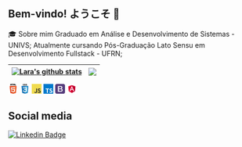 ## Bem-vindo! ようこそ 🖤

🎓 Sobre mim
Graduado em Análise e Desenvolvimento de Sistemas - UNIVS;
Atualmente cursando Pós-Graduação Lato Sensu em Desenvolvimento Fullstack - UFRN;


| <a href="https://github.com/larafvitoriano/github-readme-stats"><img align="center" src="https://github-readme-stats.vercel.app/api?username=larafvitoriano&show_icons=true&include_all_commits=true&theme=synthwave&hide_border=true" alt="Lara's github stats" /></a> | <a href="https://github.com/larafvitoriano/github-readme-stats"><img align="center" src="https://github-readme-stats.vercel.app/api/top-langs/?username=larafvitoriano&layout=compact&theme=tokyonight&hide_border=true" /></a> |
| ------------- | ------------- |

<code><img height="20" alt="html" src="https://raw.githubusercontent.com/github/explore/80688e429a7d4ef2fca1e82350fe8e3517d3494d/topics/html/html.png"></code>
<code><img height="20" alt="css" src="https://raw.githubusercontent.com/github/explore/80688e429a7d4ef2fca1e82350fe8e3517d3494d/topics/css/css.png"></code>
<code><img height="20" alt="javascript" src="https://raw.githubusercontent.com/github/explore/80688e429a7d4ef2fca1e82350fe8e3517d3494d/topics/javascript/javascript.png"></code>
<code><img height="20" alt="typescript" src="https://raw.githubusercontent.com/github/explore/80688e429a7d4ef2fca1e82350fe8e3517d3494d/topics/typescript/typescript.png"></code>
<code><img height="20" alt="bootstrap" src="https://raw.githubusercontent.com/github/explore/80688e429a7d4ef2fca1e82350fe8e3517d3494d/topics/bootstrap/bootstrap.png"></code>
<code><img height="20" alt="angular" src="https://raw.githubusercontent.com/github/explore/80688e429a7d4ef2fca1e82350fe8e3517d3494d/topics/angular/angular.png"></code>
## Social media

[![Linkedin Badge](https://img.shields.io/badge/-LinkedIn-blue?style=flat-square&logo=Linkedin&logoColor=white&link=https://www.linkedin.com/in/larafernanda/)](https://www.linkedin.com/in/larafernanda/)
